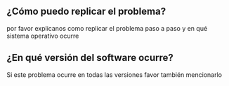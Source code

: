 ## ¿Cómo puedo replicar el problema?
por favor explicanos como replicar el problema paso a paso y en qué sistema operativo ocurre

## ¿En qué versión del software ocurre?
Si este problema ocurre en todas las versiones favor también mencionarlo
